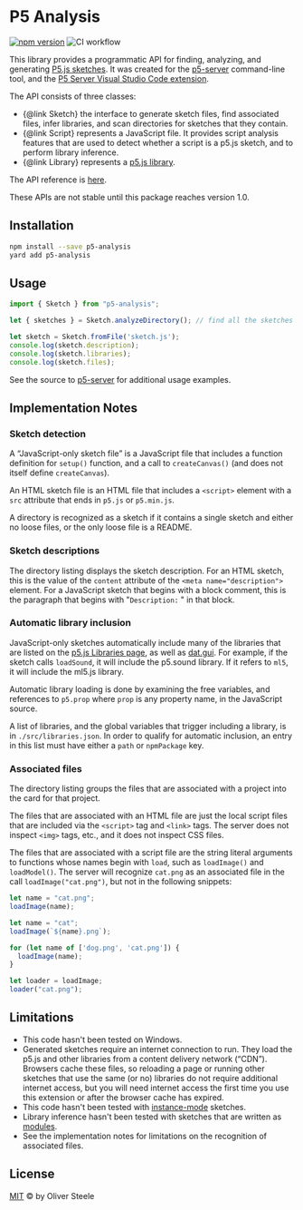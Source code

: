# P5 Analysis

[![npm version](https://badge.fury.io/js/p5-analysis.svg)](https://www.npmjs.com/package/p5-analysis)
![CI workflow](https://github.com/osteele/p5-server/actions/workflows/test.yml/badge.svg)

This library provides a programmatic API for finding, analyzing, and generating
[P5.js sketches](https://p5js.org). It was created for the
[p5-server](https://github.com/osteele/p5-server#p5js-server) command-line tool,
and the [P5 Server Visual Studio Code
extension](https://github.com/osteele/vscode-p5server#readme).

The API consists of three classes:

* {@link Sketch} the interface to generate
  sketch files, find associated files, infer libraries, and scan directories for
  sketches that they contain.
* {@link Script} represents a JavaScript file. It provides
  script analysis features that are used to detect whether a script is a p5.js
  sketch, and to perform library inference.
* {@link Library} represents a [p5.js
  library](https://p5js.org/libraries/).

The API reference is [here](https://osteele.github.io/p5-server/p5-analysis/).

These APIs are not stable until this package reaches version 1.0.

## Installation

```sh
npm install --save p5-analysis
yard add p5-analysis
```

## Usage

```js
import { Sketch } from "p5-analysis";

let { sketches } = Sketch.analyzeDirectory(); // find all the sketches in a directory

let sketch = Sketch.fromFile('sketch.js');
console.log(sketch.description);
console.log(sketch.libraries);
console.log(sketch.files);
```

See the source to [p5-server](https://github.com/osteele/p5-server) for
additional usage examples.

## Implementation Notes

### Sketch detection

A “JavaScript-only sketch file” is a JavaScript file that includes a function
definition for `setup()` function, and a call to `createCanvas()` (and does not
itself define `createCanvas`).

An HTML sketch file is an HTML file that includes a `<script>` element with a
`src` attribute that ends in `p5.js` or `p5.min.js`.

A directory is recognized as a sketch if it contains a single sketch and either
no loose files, or the only loose file is a README.

### Sketch descriptions

The directory listing displays the sketch description. For an HTML sketch, this
is the value of the `content` attribute of the `<meta name="description">`
element. For a JavaScript sketch that begins with a block comment, this is the
paragraph that begins with "`Description:` " in that block.

### Automatic library inclusion

JavaScript-only sketches automatically include many of the libraries that are
listed on the [p5.js Libraries page](https://p5js.org/libraries/), as well as
[dat.gui](https://github.com/dataarts/dat.gui). For example, if the sketch calls
`loadSound`, it will include the p5.sound library. If it refers to `ml5`, it
will include the ml5.js library.

Automatic library loading is done by examining the free variables, and
references to `p5.prop` where `prop` is any property name, in the JavaScript source.

A list of libraries, and the global variables that trigger including a library,
is in `./src/libraries.json`. In order to qualify for automatic inclusion, an
entry in this list must have either a `path` or `npmPackage` key.

### Associated files

The directory listing groups the files that are associated with a project into
the card for that project.

The files that are associated with an HTML file are just the local script files
that are included via the `<script>` tag and `<link>` tags. The server does not
inspect `<img>` tags,
etc., and it does not inspect CSS files.

The files that are associated with a script file are the string literal
arguments to functions whose names begin with `load`, such as `loadImage()` and
`loadModel()`. The server will recognize `cat.png` as an associated file in the
call `loadImage("cat.png")`, but not in the following snippets:

```js
let name = "cat.png";
loadImage(name);
```

```js
let name = "cat";
loadImage(`${name}.png`);
```

```js
for (let name of ['dog.png', 'cat.png']) {
  loadImage(name);
}
```

```js
let loader = loadImage;
loader("cat.png");
```

## Limitations

* This code hasn't been tested on Windows.
* Generated sketches require an internet connection to run. They load the p5.js
  and other libraries from a content delivery network (“CDN”). Browsers cache
  these files, so reloading a page or running other sketches that use the same
  (or no) libraries do not require additional internet access, but you will need
  internet access the first time you use this extension or after the browser
  cache has expired.
* This code hasn't been tested with
  [instance-mode](https://github.com/processing/p5.js/wiki/Global-and-instance-mode)
  sketches.
* Library inference hasn't been tested with sketches that are written as
  [modules](https://developer.mozilla.org/en-US/docs/Web/JavaScript/Guide/Modules).
* See the implementation notes for limitations on the recognition of associated
  files.

## License

[MIT](LICENSE) © by Oliver Steele

